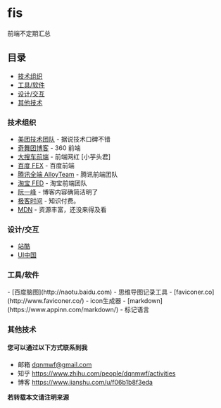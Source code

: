 # fis
前端不定期汇总

## 目录
- [技术组织](#blogs)
- [工具/软件](#tools)
- [设计/交互](#ux)
- [其他技术](#other)

<h3 id="blogs">技术组织</h3>

- [美团技术团队](https://tech.meituan.com/) - 据说技术口碑不错
- [奇舞团博客](http://www.75team.com/) - 360 前端
- [大搜车前端](http://f2e.souche.com/blog/) - 前端网红 [小芋头君]
- [百度 FEX](http://fex.baidu.com/) - 百度前端
- [腾讯全端 AlloyTeam](http://www.alloyteam.com/) - 腾讯前端团队
- [淘宝 FED](http://taobaofed.org/) - 淘宝前端团队
- [阮一峰](http://javascript.ruanyifeng.com/) - 博客内容确简洁明了
- [极客时间](https://time.geekbang.org/) - 知识付费。
- [MDN](https://developer.mozilla.org/zh-CN/) -  资源丰富，还没来得及看

<h3 id="ux">设计/交互</h3>

- [站酷](http://www.zcool.com.cn/works/) 
- [UI中国](http://www.ui.cn/list.html) 

<h3 id="tools">工具/软件</h3>
- [百度脑图](http://naotu.baidu.com) - 思维导图记录工具
- [faviconer.co](http://www.faviconer.co/) - icon生成器
- [markdown](https://www.appinn.com/markdown/) - 标记语言


<h3 id="other">其他技术</h3>


#### 您可以通过以下方式联系到我
 - 邮箱 dqnmwf@gmail.com
 - 知乎 https://www.zhihu.com/people/dqnmwf/activities
 - 博客 https://www.jianshu.com/u/f06b1b8f3eda

 **若转载本文请注明来源**
